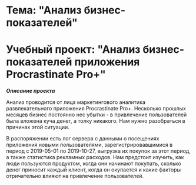 # Тема: "Анализ бизнес-показателей"
# Учебный проект: "Анализ бизнес-показателей приложения Procrastinate Pro+"

***Описание проекта***

Анализ проводится от лица маркетингового аналитика развлекательного приложения Procrastinate Pro+. Несколько прошлых месяцев бизнес постоянно нес убытки - в привлечение пользователей была вложена куча денег, а толку никакого. Нам нужно разобраться в причинах этой ситуации.

В распоряжении есть лог сервера с данными о посещениях приложения новыми пользователями, зарегистрировавшимися в период с 2019-05-01 по 2019-10-27, выгрузка их покупок за этот период, а также статистика рекламных расходов. Нам предстоит изучить, как люди пользуются продуктом, когда они начинают покупать, сколько денег приносит каждый клиент, когда он окупается и какие факторы отричательно влияют на привлечение пользователей.
